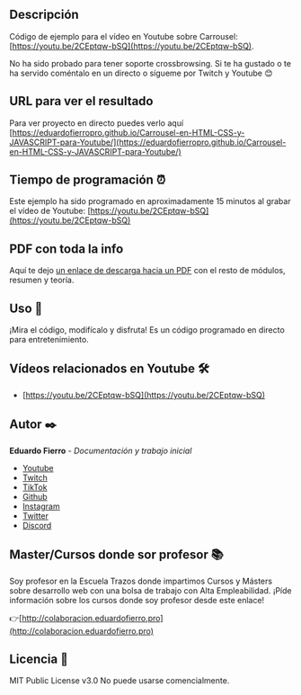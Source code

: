 ## Descripción
Código de ejemplo para el vídeo en Youtube sobre Carrousel: [https://youtu.be/2CEptqw-bSQ](https://youtu.be/2CEptqw-bSQ).

No ha sido probado para tener soporte crossbrowsing.
Si te ha gustado o te ha servido coméntalo en un directo o sígueme por Twitch y Youtube 😊

## URL para ver el resultado
Para ver proyecto en directo puedes verlo aquí [https://eduardofierropro.github.io/Carrousel-en-HTML-CSS-y-JAVASCRIPT-para-Youtube/](https://eduardofierropro.github.io/Carrousel-en-HTML-CSS-y-JAVASCRIPT-para-Youtube/)


## Tiempo de programación ⏰
Este ejemplo ha sido programado en aproximadamente 15 minutos al grabar el vídeo de Youtube: [https://youtu.be/2CEptqw-bSQ](https://youtu.be/2CEptqw-bSQ)

## PDF con toda la info
Aquí te dejo [un enlace de descarga hacia un PDF](https://eduardofierro.pro/descargas/modulos-de-una-web.pdf?utm_source=modulos-web&utm_medium=github&utm_campaign=descarga-pdf) con el resto de módulos, resumen y teoría.


## Uso 🚀
¡Mira el código, modifícalo y disfruta!
Es un código programado en directo para entretenimiento.

## Vídeos relacionados en Youtube 🛠️

* [https://youtu.be/2CEptqw-bSQ](https://youtu.be/2CEptqw-bSQ)


## Autor ✒️
**Eduardo Fierro** - *Documentación y trabajo inicial*
* [Youtube](https://youtube.com/EduardoFierroPro?sub_confirmation=1)
* [Twitch](https://twitch.tv/eduardofierropro)
* [TikTok](https://www.tiktok.com/@eduardofierro.pro?)
* [Github](https://github.com/eduardofierropro)
* [Instagram](https://instagram.com/eduardofierro.pro)
* [Twitter](https://twitter.com/edfierropro)
* [Discord](https://discord.gg/t4Txush)

## Master/Cursos donde sor profesor 📚
Soy profesor en la Escuela Trazos donde impartimos Cursos y Másters sobre desarrollo web con una bolsa de trabajo con Alta Empleabilidad. ¡Píde información sobre los cursos donde soy profesor desde este enlace!

👉[http://colaboracion.eduardofierro.pro](http://colaboracion.eduardofierro.pro)

## Licencia 📄
MIT Public License v3.0
No puede usarse comencialmente.
